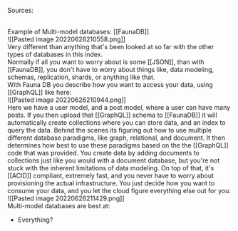 Sources:

\
Example of Multi-model databases: [[FaunaDB]]
\
![[Pasted image 20220626210558.png]]
\
Very different than anything that's been looked at so far with the other types of databases in this index.
\
Normally if all you want to worry about is some [[JSON]], than with [[FaunaDB]], you don't have to worry about things like, data modeling, schemas, replication, shards, or anything like that. 
\
With Fauna DB you describe how you want to access your data, using [[GraphQL]] like here:
\
![[Pasted image 20220626210944.png]]
\
Here we have a user model, and a post model, where a user can have many posts.
If you then upload that [[GraphQL]] schema to [[FaunaDB]] it will automatically create collections where you can store data, and an index to query the data. Behind the scenes its figuring out how to use multiple different database paradigms, like graph, relational, and document. It then determines how best to use these paradigms based on the the [[GraphQL]] code that was provided. You create data by adding documents to collections just like you would with a document database, but you're not stuck with the inherent limitations of data modeling. On top of that, it's [[ACID]] compliant, extremely fast, and you never have to worry about provisioning the actual infrastructure. You just decide how you want to consume your data, and you let the cloud figure everything else out for you.
\
![[Pasted image 20220626211429.png]]
\
Multi-model databases are best at:
- Everything?
